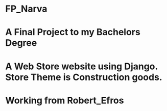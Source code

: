 # FP_Narva
#
# A Final Project to my Bachelors Degree
# 
# A Web Store website using Django. Store Theme is Construction goods.
#
# Working from Robert_Efros
